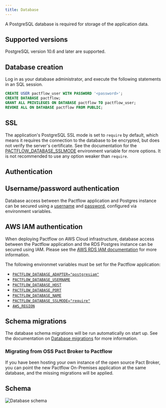 ```yaml
---
title: Database
---
```


A PostgreSQL database is required for storage of the application data.

## Supported versions

PostgreSQL version 10.6 and later are supported.

## Database creation

Log in as your database administrator, and execute the following statements in an SQL session.

```sql
CREATE USER pactflow_user WITH PASSWORD '<password>';
CREATE DATABASE pactflow;
GRANT ALL PRIVILEGES ON DATABASE pactflow TO pactflow_user;
REVOKE ALL ON DATABASE pactflow FROM PUBLIC;
```

## SSL

The application's PostgreSQL SSL mode is set to `require` by default, which means it requires the connection to the database to be encrypted, but does not verify the server's certificate. See the documentation for the [PACTFLOW_DATABASE_SSLMODE](environment-variables#pactflow_database_sslmode) environment variable for more options. It is not recommended to use any option weaker than `require`.

## Authentication

## Username/password authentication

Database access between the Pactflow application and Postgres instance can be secured using a [username](/docs/on-premises/environment-variables#pactflow_database_username) and [password](/docs/on-premises/environment-variables#pactflow_database_password), configured via environment variables.

## AWS IAM authentication

When deploying Pactflow on AWS Cloud infrastructure, database access between the Pactflow application and the RDS Postgres instance can be secured using IAM. Please see the [AWS RDS IAM documentation](https://docs.aws.amazon.com/AmazonRDS/latest/UserGuide/UsingWithRDS.IAM.html) for more information.

The following environmet variables must be set for the Pactflow application:

* [`PACTFLOW_DATABASE_ADAPTER="postgresiam"`](/docs/on-premises/environment-variables#pactflow_database_adapter)
* [`PACTFLOW_DATABASE_USERNAME`](/docs/on-premises/environment-variables#pactflow_database_username)
* [`PACTFLOW_DATABASE_HOST`](/docs/on-premises/environment-variables#pactflow_database_host)
* [`PACTFLOW_DATABASE_PORT`](/docs/on-premises/environment-variables#pactflow_database_port)
* [`PACTFLOW_DATABASE_NAME`](/docs/on-premises/environment-variables#pactflow_database_name)
* [`PACTFLOW_DATABASE_SSLMODE="require"`](/docs/on-premises/environment-variables#pactflow_database_sslmode)
* [`AWS_REGION`](/docs/on-premises/environment-variables#aws_region)

## Schema migrations

The database schema migrations will be run automatically on start up. See the documentation on [Database migrations](upgrading/database-migrations) for more information.

### Migrating from OSS Pact Broker to Pactflow

If you have been hosting your own instance of the open source Pact Broker, you can point the new Pactflow On-Premises application at the same database, and the missing migrations will be applied.

## Schema

![Database schema](/on-premises/schema.png)
